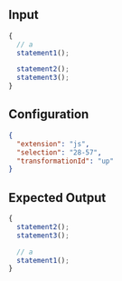 
## Input
```javascript input
{
  // a
  statement1();

  statement2();
  statement3();
}
```

## Configuration
```json configuration
{
  "extension": "js",
  "selection": "28-57",
  "transformationId": "up"
}
```

## Expected Output
```javascript expected output
{
  statement2();
  statement3();

  // a
  statement1();
}
```
